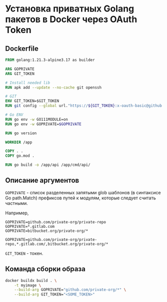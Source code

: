 # Установка приватных Golang пакетов в Docker через OAuth Token

## Dockerfile

```Dockerfile
FROM golang:1.21.3-alpine3.17 as builder

ARG GOPRIVATE
ARG GIT_TOKEN

# Install needed lib
RUN apk add --update --no-cache git openssh

# GIT
ENV GIT_TOKEN=$GIT_TOKEN
RUN git config --global url."https://${GIT_TOKEN}:x-oauth-basic@github.com".insteadOf https://github.com

# Go ENV
RUN go env -w GO111MODULE=on
RUN go env -w GOPRIVATE=$GOPRIVATE

RUN go version

WORKDIR /app

COPY . .
COPY go.mod .

RUN go build -o /app/api /app/cmd/api/
```


## Описание аргументов

`GOPRIVATE` - список разделенных запятыми glob шаблонов (в синтаксисе Go path.Match) префиксов путей к модулям, которые следует считать частными.

Например,
```
GOPRIVATE=github.com/private-org/private-repo
GOPRIVATE=*.gitlab.com
GOPRIVATE=bitbucket.org/private-org/*

GOPRIVATE=github.com/private-org/private-repo,*.gitlab.com/,bitbucket.org/private-org/*
```

`GIT_TOKEN` - токен.


## Команда сборки образа
```sh
docker buildx build . \
	-t myimage \
	--build-arg GOPRIVATE="github.com/private-org/*" \
	--build-arg GIT_TOKEN="<SOME_TOKEN>"
```
